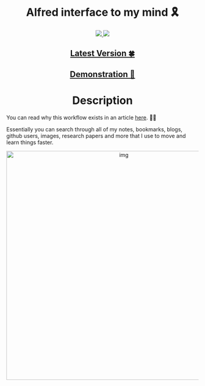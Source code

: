 <h1 align="center">Alfred interface to my mind 🎗</h1>

<div align="center">
<a href="https://www.patreon.com/nikitavoloboev">
		<img src="https://img.shields.io/badge/Say%20Thanks-💗-ff69b4.svg">
	</a>
	<a href="https://github.com/nikitavoloboev/alfred-my-mind/blob/master/LICENSE">
		<img src="https://img.shields.io/pypi/l/pipenv.svg">
	</a>
</div>

<h2 align="center"><a href="https://github.com/nikitavoloboev/alfred-my-mind/releases/latest"> Latest Version 🍀</a></h2>

<h2 align="center"><a href="http://quick.as/j0O2SvxLR"> Demonstration 👀</a></h2>

<h1 align="center"> Description</h1>


You can read why this workflow exists in an article [here](https://medium.com/@NikitaVoloboev/opening-up-my-mind-%EF%B8%8F-575c8ece8a24). ✍🏻

Essentially you can search through all of my notes, bookmarks, blogs, github users, images, research papers and more that I use to move and learn things faster.


<p align="center"><img src="http://i.imgur.com/4wvJNy6.png" alt="img" width="600"></p>